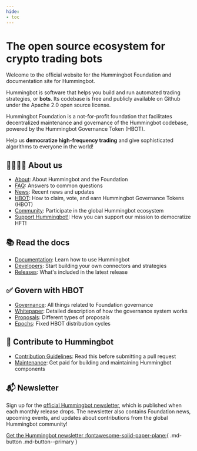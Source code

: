 ```yaml
---
hide:
- toc
---
```


# The open source ecosystem for crypto trading bots

Welcome to the official website for the Hummingbot Foundation and documentation site for Hummingbot.

Hummingbot is software that helps you build and run automated trading strategies, or **bots**. Its codebase is free and publicly available on Github under the Apache 2.0 open source license.

Hummingbot Foundation is a not-for-profit foundation that facilitates decentralized maintenance and governance of the Hummingbot codebase, powered by the Hummingbot Governance Token (HBOT).

Help us **democratize high-frequency trading** and give sophisticated algorithms to everyone in the world!

## 👨‍👩‍👧‍👧 About us

- [About](/about): About Hummingbot and the Foundation
- [FAQ](/faq): Answers to common questions
- [News](/news): Recent news and updates
- [HBOT](/hbot): How to claim, vote, and earn Hummingbot Governance Tokens (HBOT)
- [Community](/community): Participate in the global Hummingbot ecosystem
- [Support Hummingbot!](/support-hummingbot): How you can support our mission to democratize HFT!

## 📚 Read the docs

- [Documentation](/docs): Learn how to use Hummingbot
- [Developers](/developers): Start building your own connectors and strategies
- [Releases](/release-notes): What's included in the latest release

## ✅ Govern with HBOT

- [Governance](/governance): All things related to Foundation governance
- [Whitepaper](/governance/whitepaper): Detailed description of how the governance system works
- [Proposals](/governance/proposals): Different types of proposals
- [Epochs](/governance/epochs): Fixed HBOT distribution cycles

## 💪 Contribute to Hummingbot

- [Contribution Guidelines](/developers/contributions/): Read this before submitting a pull request
- [Maintenance](/maintenance): Get paid for building and maintaining Hummingbot components

## 📬 Newsletter

Sign up for the [official Hummingbot newsletter](https://hummingbot.substack.com/), which is published when each monthly release drops. The newsletter also contains Foundation news, upcoming events, and updates about contributions from the global Hummingbot community!

[Get the Hummingbot newsletter :fontawesome-solid-paper-plane:](https://hummingbot.substack.com/){ .md-button .md-button--primary }
